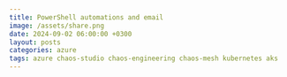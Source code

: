 ```yaml
---
title: PowerShell automations and email
image: /assets/share.png
date: 2024-09-02 06:00:00 +0300
layout: posts
categories: azure
tags: azure chaos-studio chaos-engineering chaos-mesh kubernetes aks
---
```

<!--
https://techcommunity.microsoft.com/t5/azure-communication-services/send-emails-via-smtp-relay-with-azure-communication-service/ba-p/4175396
-->